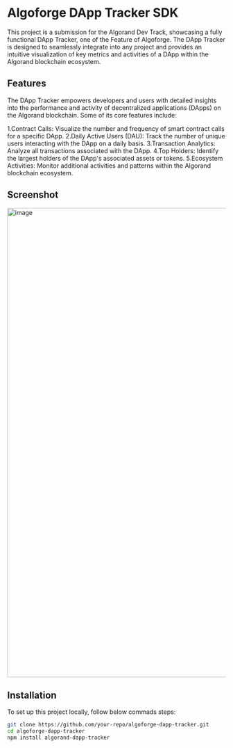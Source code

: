 # Algoforge DApp Tracker SDK 
This project is a submission for the Algorand Dev Track, showcasing a fully functional DApp Tracker, one of the Feature of Algoforge. The DApp Tracker is designed to seamlessly integrate into any project and provides an intuitive visualization of key metrics and activities of a DApp within the Algorand blockchain ecosystem.

## Features
The DApp Tracker empowers developers and users with detailed insights into the performance and activity of decentralized applications (DApps) on the Algorand blockchain. Some of its core features include:

1.Contract Calls: Visualize the number and frequency of smart contract calls for a specific DApp.
2.Daily Active Users (DAU): Track the number of unique users interacting with the DApp on a daily basis.
3.Transaction Analytics: Analyze all transactions associated with the DApp.
4.Top Holders: Identify the largest holders of the DApp's associated assets or tokens.
5.Ecosystem Activities: Monitor additional activities and patterns within the Algorand blockchain ecosystem.

## Screenshot
<img width="1079" alt="image" src="https://github.com/user-attachments/assets/f7579bb8-a1f5-46b0-809c-5675b6ccb453" />


## Installation
To set up this project locally, follow below commads steps:
```bash
git clone https://github.com/your-repo/algoforge-dapp-tracker.git
cd algoforge-dapp-tracker 
npm install algorand-dapp-tracker


